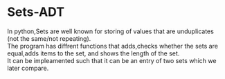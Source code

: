 # Sets-ADT

In python,Sets are well known for storing of values that are unduplicates (not the same/not repeating).<br />
The program has diffrent functions that adds,checks whether the sets are equal,adds items to the set, and shows the length of the set.<br />
It can be impleamented such that it can be an entry of two sets which we later compare.
